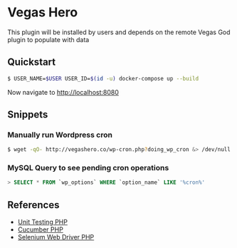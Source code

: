 # Vegas Hero 

This plugin will be installed by users and depends on the remote Vegas God plugin to populate with data

## Quickstart
```bash
$ USER_NAME=$USER USER_ID=$(id -u) docker-compose up --build
```

Now navigate to [http://localhost:8080](http://localhost:8080)

## Snippets

### Manually run Wordpress cron
```bash
$ wget -qO- http://vegashero.co/wp-cron.php?doing_wp_cron &> /dev/null
```

### MySQL Query to see pending cron operations
```sql
> SELECT * FROM `wp_options` WHERE `option_name` LIKE '%cron%'
```

## References
* [Unit Testing PHP](https://phpunit.de/)
* [Cucumber PHP](http://behat.org/en/latest/)
* [Selenium Web Driver PHP](https://github.com/facebook/php-webdriver)
    





